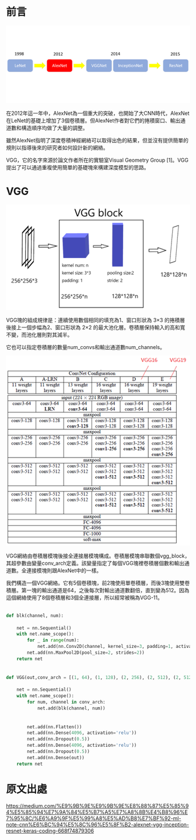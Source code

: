 
# 前言

![image](https://github.com/rockuass1235/deep-learning/blob/master/images/model_history.png)

在2012年這一年中，AlexNet為一個重大的突破，也開始了大CNN時代，AlexNet在LeNet的基礎上增加了3個卷積層。但AlexNet作者對它們的捲積窗口、輸出通道數和構造順序均做了大量的調整。

雖然AlexNet指明了深度卷積神經網絡可以取得出色的結果，但並沒有提供簡單的規則以指導後來的研究者如何設計新的網絡。

VGG，它的名字來源於論文作者所在的實驗室Visual Geometry Group [1]。VGG提出了可以通過重複使用簡單的基礎塊來構建深度模型的思路。




# VGG

![image](https://github.com/rockuass1235/deep-learning/blob/master/images/vgg_block.png)

VGG塊的組成規律是：連續使用數個相同的填充為1、窗口形狀為 3×3 的捲積層後接上一個步幅為2、窗口形狀為 2×2 的最大池化層。卷積層保持輸入的高和寬不變，而池化層則對其減半。

它也可以指定卷積層的數量num_convs和輸出通道數num_channels。

![image](https://github.com/rockuass1235/deep-learning/blob/master/images/vgg.png)


VGG網絡由卷積層模塊後接全連接層模塊構成。卷積層模塊串聯數個vgg_block，其超參數由變量conv_arch定義。該變量指定了每個VGG塊裡卷積層個數和輸出通道數。全連接模塊則跟AlexNet中的一樣。


我們構造一個VGG網絡。它有5個卷積塊，前2塊使用單卷積層，而後3塊使用雙卷積層。第一塊的輸出通道是64，之後每次對輸出通道數翻倍，直到變為512。因為這個網絡使用了8​​個卷積層和3個全連接層，所以經常被稱為VGG-11。

```Python

def blk(channel, num):

    net = nn.Sequential()
    with net.name_scope():
        for _ in range(num):
            net.add(nn.Conv2D(channel, kernel_size=3, padding=1, activation='relu'))
        net.add(nn.MaxPool2D(pool_size=2, strides=2))
    return net


def VGG(out,conv_arch = [(1, 64), (1, 128), (2, 256), (2, 512), (2, 512)]):

    net = nn.Sequential()
    with net.name_scope():
        for num, channel in conv_arch:
            net.add(blk(channel, num))


        net.add(nn.Flatten())
        net.add(nn.Dense(4096, activation='relu'))
        net.add(nn.Dropout(0.5))
        net.add(nn.Dense(4096, activation='relu'))
        net.add(nn.Dropout(0.5))
        net.add(nn.Dense(out))
    return net


```






























# 原文出處

https://medium.com/%E9%9B%9E%E9%9B%9E%E8%88%87%E5%85%94%E5%85%94%E7%9A%84%E5%B7%A5%E7%A8%8B%E4%B8%96%E7%95%8C/%E6%A9%9F%E5%99%A8%E5%AD%B8%E7%BF%92-ml-note-cnn%E6%BC%94%E5%8C%96%E5%8F%B2-alexnet-vgg-inception-resnet-keras-coding-668f74879306